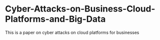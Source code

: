 # Cyber-Attacks-on-Business-Cloud-Platforms-and-Big-Data
This is a paper on cyber attacks on cloud platforms for businesses

